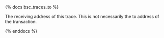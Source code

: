 {% docs bsc_traces_to %}

The receiving address of this trace. This is not necessarily the to address of the transaction. 

{% enddocs %}